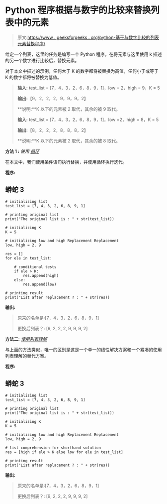 # Python 程序根据与数字的比较来替换列表中的元素

> 原文:[https://www . geeksforgeeks . org/python-基于与数字比较的列表元素替换程序/](https://www.geeksforgeeks.org/python-program-to-replace-elements-of-a-list-based-on-the-comparison-with-a-number/)

给定一个列表，这里的任务是编写一个 Python 程序，在将元素与这里使用 k 描述的另一个数字进行比较后，替换元素。

对于本文中描述的示例，任何大于 K 的数字都将被替换为高值，任何小于或等于 K 的数字都将被替换为低值。

> **输入:** test_list = [7，4，3，2，6，8，9，1]，low = 2，high = 9，K = 5
> 
> **输出:**【9，2，2，2，9，9，9，2】
> 
> **说明:**K 以下的元素被 2 取代，其余的被 9 取代。
> 
> **输入:** test_list = [7，4，3，2，6，8，9，1]，low =2，high = 8，K = 5
> 
> **输出:**【8，2，2，2，8，8，8，2】
> 
> **说明:**K 以下的元素被 2 取代，其余的被 8 取代。

**方法 1 :** *使用* [*循环*](https://www.geeksforgeeks.org/loops-in-python/)

在本文中，我们使用条件语句执行替换，并使用循环执行迭代。

**程序:**

## 蟒蛇 3

```
# initializing list
test_list = [7, 4, 3, 2, 6, 8, 9, 1]

# printing original list
print("The original list is : " + str(test_list))

# initializing K
K = 5

# initializing low and high Replacement Replacement
low, high = 2, 9

res = []
for ele in test_list:

    # conditional tests
    if ele > K:
        res.append(high)
    else:
        res.append(low)

# printing result
print("List after replacement ? : " + str(res))
```

**输出:**

> 原来的名单是:[7，4，3，2，6，8，9，1]
> 
> 更换后列表？: [9, 2, 2, 2, 9, 9, 9, 2]

**方法二:** [*使用列表理解*](https://www.geeksforgeeks.org/python-list-comprehension-and-slicing/)

与上面的方法类似，唯一的区别是这是一个单一的线性解决方案和一个紧凑的使用列表理解的替代方案。

**程序:**

## 蟒蛇 3

```
# initializing list
test_list = [7, 4, 3, 2, 6, 8, 9, 1]

# printing original list
print("The original list is : " + str(test_list))

# initializing K
K = 5

# initializing low and high Replacement Replacement
low, high = 2, 9

# list comprehension for shorthand solution
res = [high if ele > K else low for ele in test_list]

# printing result
print("List after replacement ? : " + str(res))
```

**输出:**

> 原来的名单是:[7，4，3，2，6，8，9，1]
> 
> 更换后列表？: [9, 2, 2, 2, 9, 9, 9, 2]